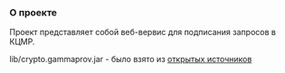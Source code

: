 
### О проекте

Проект представляет собой веб-вервис для подписания запросов в КЦМР.

lib/crypto.gammaprov.jar - было взято из [открытых источников](https://ca.kisc.kz/webra/res-open/devinfo.htm)
